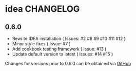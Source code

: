 idea CHANGELOG
==============

0.6.0
-----
- Rewrite IDEA installation ( Issues: #2 #8 #9 #10 #11 #12 )
- Minor style fixes ( Issue: #7 )
- Add cookbook testing framework ( Issue: #13 )
- Update default version to latest ( Issues: #14 #15 )

Changes for versions prior to 0.6.0 can be obtained via [GitHub](https://github.com/vptheron/chef-idea/releases)
